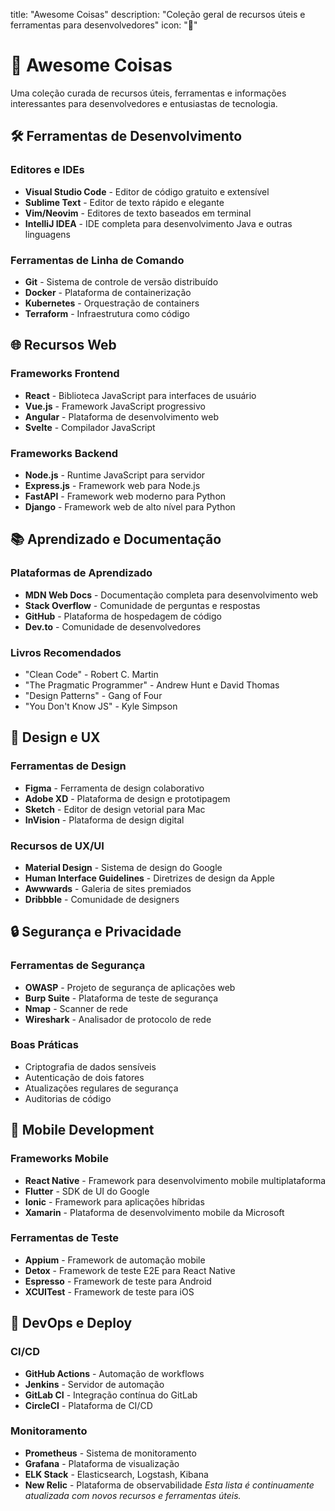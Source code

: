 title: "Awesome Coisas"
description: "Coleção geral de recursos úteis e ferramentas para desenvolvedores"
icon: "🌟"
# 🌟 Awesome Coisas
Uma coleção curada de recursos úteis, ferramentas e informações interessantes para desenvolvedores e entusiastas de tecnologia.
## 🛠️ Ferramentas de Desenvolvimento
### Editores e IDEs
- **Visual Studio Code** - Editor de código gratuito e extensível
- **Sublime Text** - Editor de texto rápido e elegante
- **Vim/Neovim** - Editores de texto baseados em terminal
- **IntelliJ IDEA** - IDE completa para desenvolvimento Java e outras linguagens
### Ferramentas de Linha de Comando
- **Git** - Sistema de controle de versão distribuído
- **Docker** - Plataforma de containerização
- **Kubernetes** - Orquestração de containers
- **Terraform** - Infraestrutura como código
## 🌐 Recursos Web
### Frameworks Frontend
- **React** - Biblioteca JavaScript para interfaces de usuário
- **Vue.js** - Framework JavaScript progressivo
- **Angular** - Plataforma de desenvolvimento web
- **Svelte** - Compilador JavaScript
### Frameworks Backend
- **Node.js** - Runtime JavaScript para servidor
- **Express.js** - Framework web para Node.js
- **FastAPI** - Framework web moderno para Python
- **Django** - Framework web de alto nível para Python
## 📚 Aprendizado e Documentação
### Plataformas de Aprendizado
- **MDN Web Docs** - Documentação completa para desenvolvimento web
- **Stack Overflow** - Comunidade de perguntas e respostas
- **GitHub** - Plataforma de hospedagem de código
- **Dev.to** - Comunidade de desenvolvedores
### Livros Recomendados
- "Clean Code" - Robert C. Martin
- "The Pragmatic Programmer" - Andrew Hunt e David Thomas
- "Design Patterns" - Gang of Four
- "You Don't Know JS" - Kyle Simpson
## 🎨 Design e UX
### Ferramentas de Design
- **Figma** - Ferramenta de design colaborativo
- **Adobe XD** - Plataforma de design e prototipagem
- **Sketch** - Editor de design vetorial para Mac
- **InVision** - Plataforma de design digital
### Recursos de UX/UI
- **Material Design** - Sistema de design do Google
- **Human Interface Guidelines** - Diretrizes de design da Apple
- **Awwwards** - Galeria de sites premiados
- **Dribbble** - Comunidade de designers
## 🔒 Segurança e Privacidade
### Ferramentas de Segurança
- **OWASP** - Projeto de segurança de aplicações web
- **Burp Suite** - Plataforma de teste de segurança
- **Nmap** - Scanner de rede
- **Wireshark** - Analisador de protocolo de rede
### Boas Práticas
- Criptografia de dados sensíveis
- Autenticação de dois fatores
- Atualizações regulares de segurança
- Auditorias de código
## 📱 Mobile Development
### Frameworks Mobile
- **React Native** - Framework para desenvolvimento mobile multiplataforma
- **Flutter** - SDK de UI do Google
- **Ionic** - Framework para aplicações híbridas
- **Xamarin** - Plataforma de desenvolvimento mobile da Microsoft
### Ferramentas de Teste
- **Appium** - Framework de automação mobile
- **Detox** - Framework de teste E2E para React Native
- **Espresso** - Framework de teste para Android
- **XCUITest** - Framework de teste para iOS
## 🚀 DevOps e Deploy
### CI/CD
- **GitHub Actions** - Automação de workflows
- **Jenkins** - Servidor de automação
- **GitLab CI** - Integração contínua do GitLab
- **CircleCI** - Plataforma de CI/CD
### Monitoramento
- **Prometheus** - Sistema de monitoramento
- **Grafana** - Plataforma de visualização
- **ELK Stack** - Elasticsearch, Logstash, Kibana
- **New Relic** - Plataforma de observabilidade
*Esta lista é continuamente atualizada com novos recursos e ferramentas úteis.*